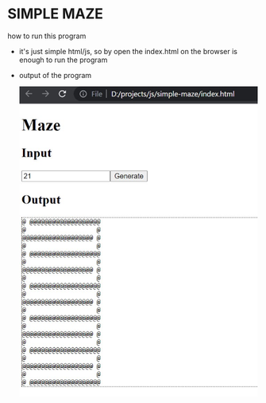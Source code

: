 # SIMPLE MAZE
how to run this program
- it's just simple html/js, so by open the index.html on the browser is enough to run the program

- output of the program

  ![alt text](https://github.com/mudiadamz/simple-maze/blob/main/demo.jpg?raw=true)
